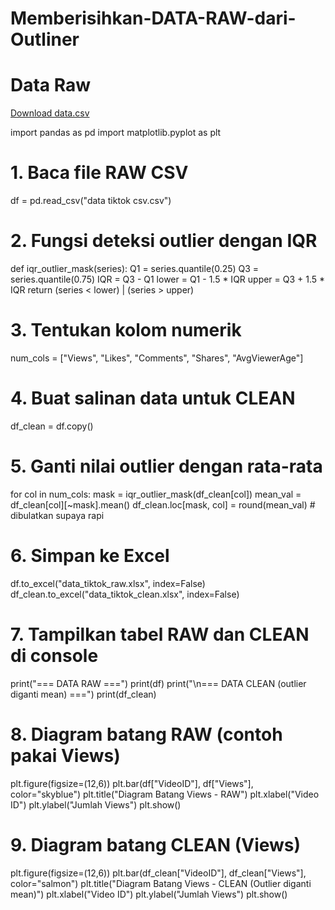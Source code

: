 # Memberisihkan-DATA-RAW-dari-Outliner

# Data Raw
[Download data.csv](https://github.com/kendyjonathanprasetya/Memberisihkan-DATA-RAW-dari-Outliner/blob/main/data%20tiktok%20csv.csv)


import pandas as pd
import matplotlib.pyplot as plt

# 1. Baca file RAW CSV
df = pd.read_csv("data tiktok csv.csv")

# 2. Fungsi deteksi outlier dengan IQR
def iqr_outlier_mask(series):
    Q1 = series.quantile(0.25)
    Q3 = series.quantile(0.75)
    IQR = Q3 - Q1
    lower = Q1 - 1.5 * IQR
    upper = Q3 + 1.5 * IQR
    return (series < lower) | (series > upper)

# 3. Tentukan kolom numerik
num_cols = ["Views", "Likes", "Comments", "Shares", "AvgViewerAge"]

# 4. Buat salinan data untuk CLEAN
df_clean = df.copy()

# 5. Ganti nilai outlier dengan rata-rata
for col in num_cols:
    mask = iqr_outlier_mask(df_clean[col])
    mean_val = df_clean[col][~mask].mean()
    df_clean.loc[mask, col] = round(mean_val)  # dibulatkan supaya rapi

# 6. Simpan ke Excel
df.to_excel("data_tiktok_raw.xlsx", index=False)
df_clean.to_excel("data_tiktok_clean.xlsx", index=False)

# 7. Tampilkan tabel RAW dan CLEAN di console
print("=== DATA RAW ===")
print(df)
print("\n=== DATA CLEAN (outlier diganti mean) ===")
print(df_clean)

# 8. Diagram batang RAW (contoh pakai Views)
plt.figure(figsize=(12,6))
plt.bar(df["VideoID"], df["Views"], color="skyblue")
plt.title("Diagram Batang Views - RAW")
plt.xlabel("Video ID")
plt.ylabel("Jumlah Views")
plt.show()

# 9. Diagram batang CLEAN (Views)
plt.figure(figsize=(12,6))
plt.bar(df_clean["VideoID"], df_clean["Views"], color="salmon")
plt.title("Diagram Batang Views - CLEAN (Outlier diganti mean)")
plt.xlabel("Video ID")
plt.ylabel("Jumlah Views")
plt.show()
